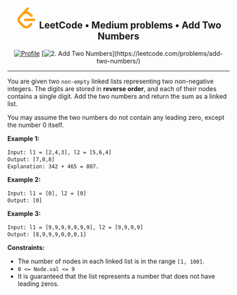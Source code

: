 <h2 align="center">
    <img alt="LeetCode logo" src="../../docs/assets/leetcode.svg" />
    LeetCode • Medium problems • Add Two Numbers
</h2>
<div align="center">

[![Profile](https://img.shields.io/badge/leetcode.com-smnvdev-f79f1b.svg?logo=leetcode)](https://leetcode.com/smnvdev/)
[![2. Add Two Numbers](https://img.shields.io/badge/2._Add_Two_Numbers-ffa01e.svg?logo=leetcode&color=rgba(255,160,30,.15))](https://leetcode.com/problems/add-two-numbers/)
</div>

***

You are given two `non-empty` linked lists representing two non-negative integers. The digits are stored in **reverse 
order**, and each of their nodes contains a single digit. Add the two numbers and return the sum as a linked list.

You may assume the two numbers do not contain any leading zero, except the number 0 itself.

**Example 1:**
```
Input: l1 = [2,4,3], l2 = [5,6,4]
Output: [7,0,8]
Explanation: 342 + 465 = 807.
```
**Example 2:**
```
Input: l1 = [0], l2 = [0]
Output: [0]
```
**Example 3:**
```
Input: l1 = [9,9,9,9,9,9,9], l2 = [9,9,9,9]
Output: [8,9,9,9,0,0,0,1]
```

**Constraints:**
- The number of nodes in each linked list is in the range `[1, 100]`.
- `0 <= Node.val <= 9`
- It is guaranteed that the list represents a number that does not have leading zeros.